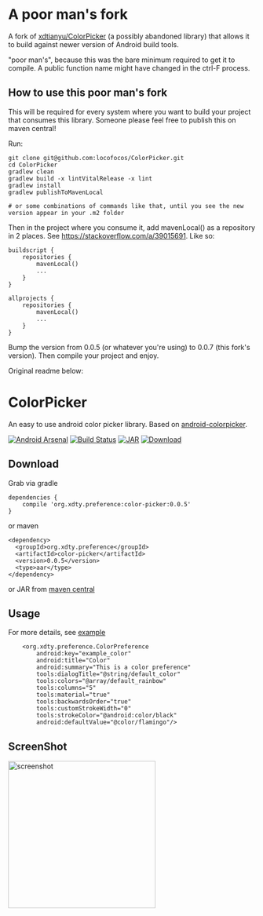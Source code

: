 
# A poor man's fork

A fork of [xdtianyu/ColorPicker](https://github.com/xdtianyu/ColorPicker) (a possibly abandoned library) that allows it to build against newer version of Android build tools. 

"poor man's", because this was the bare minimum required to get it to compile. A public function name might have changed in the ctrl-F process.

## How to use this poor man's fork

This will be required for every system where you want to build your project that consumes this library. Someone please feel free to publish this on maven central!

Run:
```
git clone git@github.com:locofocos/ColorPicker.git
cd ColorPicker
gradlew clean
gradlew build -x lintVitalRelease -x lint
gradlew install
gradlew publishToMavenLocal

# or some combinations of commands like that, until you see the new version appear in your .m2 folder
```

Then in the project where you consume it, add mavenLocal() as a repository in 2 places. See https://stackoverflow.com/a/39015691. Like so:
```
buildscript {
    repositories {
        mavenLocal()
        ...
    }
}

allprojects {
    repositories {
        mavenLocal()
        ...
    }
}
```
Bump the version from 0.0.5 (or whatever you're using) to 0.0.7 (this fork's version). Then compile your project and enjoy.

Original readme below:

# ColorPicker
An easy to use android color picker library. Based on [android-colorpicker](https://github.com/woalk/android-colorpicker).

[![Android Arsenal](https://img.shields.io/badge/Android%20Arsenal-ColorPicker-brightgreen.svg?style=flat)](http://android-arsenal.com/details/1/3324)
[![Build Status](https://travis-ci.org/xdtianyu/ColorPicker.svg?branch=master)](https://travis-ci.org/xdtianyu/ColorPicker)
[![JAR](https://img.shields.io/maven-central/v/org.xdty.preference/color-picker.svg)](http://central.maven.org/maven2/org/xdty/preference/color-picker/)
[ ![Download](https://api.bintray.com/packages/xdtianyu/maven/color-picker/images/download.svg) ](https://bintray.com/xdtianyu/maven/color-picker/_latestVersion)

## Download

Grab via gradle

```
dependencies {
    compile 'org.xdty.preference:color-picker:0.0.5'
}
```

or maven

```
<dependency>
  <groupId>org.xdty.preference</groupId>
  <artifactId>color-picker</artifactId>
  <version>0.0.5</version>
  <type>aar</type>
</dependency>
```

or JAR from [maven central](http://central.maven.org/maven2/org/xdty/preference/color-picker/)

## Usage

For more details, see [example](https://github.com/xdtianyu/ColorPicker/tree/master/example)

```
    <org.xdty.preference.ColorPreference
        android:key="example_color"
        android:title="Color"
        android:summary="This is a color preference"
        tools:dialogTitle="@string/default_color"
        tools:colors="@array/default_rainbow"
        tools:columns="5"
        tools:material="true"
        tools:backwardsOrder="true"
        tools:customStrokeWidth="0"
        tools:strokeColor="@android:color/black"
        android:defaultValue="@color/flamingo"/>
```

## ScreenShot

<img src="https://raw.githubusercontent.com/xdtianyu/CallerInfo/master/screenshots/6.png" alt="screenshot" width="300">
